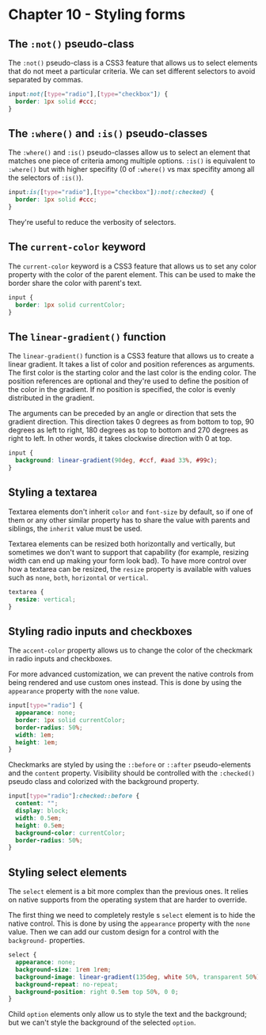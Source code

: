 # Chapter 10 - Styling forms

## The `:not()` pseudo-class

The `:not()` pseudo-class is a CSS3 feature that allows us to select elements that do not meet a particular criteria. We
can set different selectors to avoid separated by commas.

```css
input:not([type="radio"],[type="checkbox"]) {
  border: 1px solid #ccc;
}
```

## The `:where()` and `:is()` pseudo-classes

The `:where()` and `:is()` pseudo-classes allow us to select an element that matches one piece of criteria among
multiple options. `:is()` is equivalent to `:where()` but with higher specifity (0 of `:where()` vs max specifity among
all the selectors of `:is()`).

```css
input:is([type="radio"],[type="checkbox"]):not(:checked) {
  border: 1px solid #ccc;
}
```

They're useful to reduce the verbosity of selectors.

## The `current-color` keyword

The `current-color` keyword is a CSS3 feature that allows us to set any color property with the color of the parent
element. This can be used to make the border share the color with parent's text.

```css
input {
  border: 1px solid currentColor;
}
```

## The `linear-gradient()` function

The `linear-gradient()` function is a CSS3 feature that allows us to create a linear gradient. It takes a list of color
and position references as arguments. The first color is the starting color and the last color is the ending color. The
position references are optional and they're used to define the position of the color in the gradient. If no position is
specified, the color is evenly distributed in the gradient.

The arguments can be preceded by an angle or direction that sets the gradient direction. This direction takes 0 degrees
as from bottom to top, 90 degrees as left to right, 180 degrees as top to bottom and 270 degrees as right to left. In
other words, it takes clockwise direction with 0 at top.

```css
input {
  background: linear-gradient(90deg, #ccf, #aad 33%, #99c);
}
```

## Styling a textarea

Textarea elements don't inherit `color` and `font-size` by default, so if one of them or any other similar property has
to share the value with parents and siblings, the `inherit` value must be used.

Textarea elements can be resized both horizontally and vertically, but sometimes we don't want to support that
capability (for example, resizing width can end up making your form look bad). To have more control over how a textarea
can be resized, the `resize` property is available with values such as `none`, `both`, `horizontal` or `vertical`.

```css
textarea {
  resize: vertical;
}
```

## Styling radio inputs and checkboxes

The `accent-color` property allows us to change the color of the checkmark in radio inputs and checkboxes.

For more advanced customization, we can prevent the native controls from being rendered and use custom ones instead.
This is done by using the `appearance` property with the `none` value.

```css
input[type="radio"] {
  appearance: none;
  border: 1px solid currentColor;
  border-radius: 50%;
  width: 1em;
  height: 1em;
}
```

Checkmarks are styled by using the `::before` or `::after` pseudo-elements and the `content` property. Visibility should
be controlled with the `:checked()` pseudo class and colorized with the background property.

```css
input[type="radio"]:checked::before {
  content: "";
  display: block;
  width: 0.5em;
  height: 0.5em;
  background-color: currentColor;
  border-radius: 50%;
}
```

## Styling select elements

The `select` element is a bit more complex than the previous ones. It relies on native supports from the operating
system that are harder to override.

The first thing we need to completely restyle s `select` element is to hide the native control. This is done by using
the `appearance` property with the `none` value. Then we can add our custom design for a control with the `background-`
properties.

```css
select {
  appearance: none;
  background-size: 1rem 1rem;
  background-image: linear-gradient(135deg, white 50%, transparent 50%), linear-gradient(90deg, #ccf, #aad 33%, #99c); /* Add all the stuff you need for your design */
  background-repeat: no-repeat;
  background-position: right 0.5em top 50%, 0 0;
}
```

Child `option` elements only allow us to style the text and the background; but we can't style the background of the
selected `option`.
